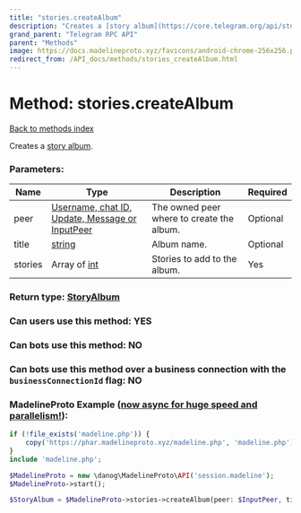 ```yaml
---
title: "stories.createAlbum"
description: "Creates a [story album](https://core.telegram.org/api/stories#story-albums)."
grand_parent: "Telegram RPC API"
parent: "Methods"
image: https://docs.madelineproto.xyz/favicons/android-chrome-256x256.png
redirect_from: /API_docs/methods/stories_createAlbum.html
---
```

# Method: stories.createAlbum
[Back to methods index](index.html)



Creates a [story album](https://core.telegram.org/api/stories#story-albums).

### Parameters:

| Name     |    Type       | Description | Required |
|----------|---------------|-------------|----------|
|peer|[Username, chat ID, Update, Message or InputPeer](/API_docs/types/InputPeer.html) | The owned peer where to create the album. | Optional|
|title|[string](/API_docs/types/string.html) | Album name. | Optional|
|stories|Array of [int](/API_docs/types/int.html) | Stories to add to the album. | Yes|


### Return type: [StoryAlbum](/API_docs/types/StoryAlbum.html)

### Can users use this method: **YES**


### Can bots use this method: **NO**


### Can bots use this method over a business connection with the `businessConnectionId` flag: **NO**


### MadelineProto Example ([now async for huge speed and parallelism!](https://docs.madelineproto.xyz/docs/ASYNC.html)):


```php
if (!file_exists('madeline.php')) {
    copy('https://phar.madelineproto.xyz/madeline.php', 'madeline.php');
}
include 'madeline.php';

$MadelineProto = new \danog\MadelineProto\API('session.madeline');
$MadelineProto->start();

$StoryAlbum = $MadelineProto->stories->createAlbum(peer: $InputPeer, title: 'string', stories: [$int, $int], );
```


